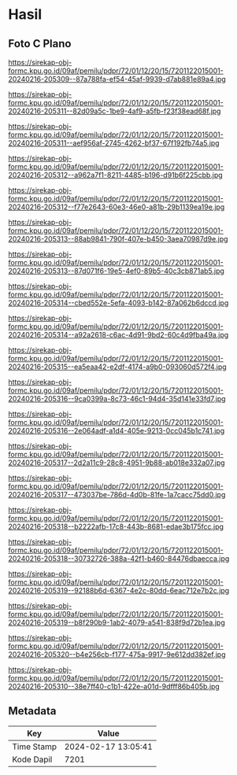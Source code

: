# Hasil

## Foto C Plano

https://sirekap-obj-formc.kpu.go.id/09af/pemilu/pdpr/72/01/12/20/15/7201122015001-20240216-205309--87a788fa-ef54-45af-9939-d7ab881e89a4.jpg

https://sirekap-obj-formc.kpu.go.id/09af/pemilu/pdpr/72/01/12/20/15/7201122015001-20240216-205311--82d09a5c-1be9-4af9-a5fb-f23f38ead68f.jpg

https://sirekap-obj-formc.kpu.go.id/09af/pemilu/pdpr/72/01/12/20/15/7201122015001-20240216-205311--aef956af-2745-4262-bf37-67f192fb74a5.jpg

https://sirekap-obj-formc.kpu.go.id/09af/pemilu/pdpr/72/01/12/20/15/7201122015001-20240216-205312--a962a7f1-8211-4485-b196-d91b6f225cbb.jpg

https://sirekap-obj-formc.kpu.go.id/09af/pemilu/pdpr/72/01/12/20/15/7201122015001-20240216-205312--f77e2643-60e3-46e0-a81b-29b1139ea19e.jpg

https://sirekap-obj-formc.kpu.go.id/09af/pemilu/pdpr/72/01/12/20/15/7201122015001-20240216-205313--88ab9841-790f-407e-b450-3aea70987d9e.jpg

https://sirekap-obj-formc.kpu.go.id/09af/pemilu/pdpr/72/01/12/20/15/7201122015001-20240216-205313--87d071f6-19e5-4ef0-89b5-40c3cb871ab5.jpg

https://sirekap-obj-formc.kpu.go.id/09af/pemilu/pdpr/72/01/12/20/15/7201122015001-20240216-205314--cbed552e-5efa-4093-b142-87a062b6dccd.jpg

https://sirekap-obj-formc.kpu.go.id/09af/pemilu/pdpr/72/01/12/20/15/7201122015001-20240216-205314--a92a2618-c6ac-4d91-9bd2-60c4d9fba49a.jpg

https://sirekap-obj-formc.kpu.go.id/09af/pemilu/pdpr/72/01/12/20/15/7201122015001-20240216-205315--ea5eaa42-e2df-4174-a9b0-093060d572f4.jpg

https://sirekap-obj-formc.kpu.go.id/09af/pemilu/pdpr/72/01/12/20/15/7201122015001-20240216-205316--9ca0399a-8c73-46c1-94d4-35d141e33fd7.jpg

https://sirekap-obj-formc.kpu.go.id/09af/pemilu/pdpr/72/01/12/20/15/7201122015001-20240216-205316--2e064adf-a1d4-405e-9213-0cc045b1c741.jpg

https://sirekap-obj-formc.kpu.go.id/09af/pemilu/pdpr/72/01/12/20/15/7201122015001-20240216-205317--2d2a11c9-28c8-4951-9b88-ab018e332a07.jpg

https://sirekap-obj-formc.kpu.go.id/09af/pemilu/pdpr/72/01/12/20/15/7201122015001-20240216-205317--473037be-786d-4d0b-81fe-1a7cacc75dd0.jpg

https://sirekap-obj-formc.kpu.go.id/09af/pemilu/pdpr/72/01/12/20/15/7201122015001-20240216-205318--b2222afb-17c8-443b-8681-edae3b175fcc.jpg

https://sirekap-obj-formc.kpu.go.id/09af/pemilu/pdpr/72/01/12/20/15/7201122015001-20240216-205318--30732726-388a-42f1-b460-84476dbaecca.jpg

https://sirekap-obj-formc.kpu.go.id/09af/pemilu/pdpr/72/01/12/20/15/7201122015001-20240216-205319--92188b6d-6367-4e2c-80dd-6eac712e7b2c.jpg

https://sirekap-obj-formc.kpu.go.id/09af/pemilu/pdpr/72/01/12/20/15/7201122015001-20240216-205319--b8f290b9-1ab2-4079-a541-838f9d72b1ea.jpg

https://sirekap-obj-formc.kpu.go.id/09af/pemilu/pdpr/72/01/12/20/15/7201122015001-20240216-205320--b4e256cb-f177-475a-9917-9e612dd382ef.jpg

https://sirekap-obj-formc.kpu.go.id/09af/pemilu/pdpr/72/01/12/20/15/7201122015001-20240216-205310--38e7ff40-c1b1-422e-a01d-9dfff86b405b.jpg


## Metadata

| Key        | Value               |
| ---------- | ------------------- |
| Time Stamp | 2024-02-17 13:05:41 |
| Kode Dapil | 7201                |



